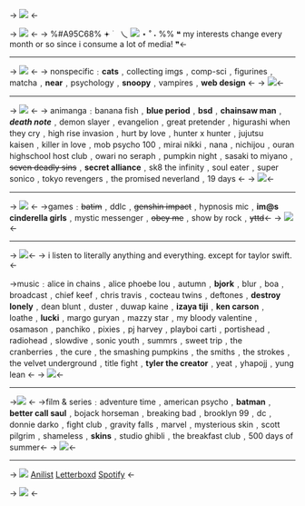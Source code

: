 -> ![](https://i.postimg.cc/GhVx6rn9/Untitled27-20240311011521.png) <-

-> ![](https://i.postimg.cc/BvnTxVGc/phonto.png) <- 
-> %#A95C68% 𖥔  ࣪ ⠀乀  ![](https://i.postimg.cc/Gp66VYKN/IMG-5527.gif) ⋆ ˚ ˖ %%
❝ my interests change every month 
or so since i consume a lot of media! ❞<-

***
-> ![](https://i.postimg.cc/wTfH8sZV/Untitled32-20240311031531.png) <-
-> nonspecific﹕**cats**﹐collecting imgs﹐comp-sci﹐figurines﹐matcha﹐**near**﹐psychology﹐**snoopy**﹐vampires﹐**web design** <-
-> ![](https://i.postimg.cc/T11j6xmh/Untitled34-20240311021740.png)<-
***
-> ![](https://i.postimg.cc/DyZkgw0b/Untitled32-20240311031559.png) <-
-> animanga﹕banana fish﹐**blue period**﹐**bsd**﹐**chainsaw man**﹐***death note***﹐demon slayer﹐evangelion﹐great pretender﹐higurashi when they cry﹐high rise invasion﹐hurt by love﹐hunter x hunter﹐jujutsu kaisen﹐killer in love﹐mob psycho 100﹐mirai nikki﹐nana﹐nichijou﹐ouran highschool host club﹐owari no seraph﹐pumpkin night﹐sasaki to miyano﹐~~seven deadly sins~~﹐**secret alliance**﹐sk8 the infinity﹐soul eater﹐super sonico﹐tokyo revengers﹐the promised neverland﹐19 days <-
-> ![](https://i.postimg.cc/T11j6xmh/Untitled34-20240311021740.png)<-
***
-> ![](https://i.postimg.cc/fRwT7NX3/Untitled40-20240311032738.png) <-
->games﹕~~batim~~﹐ddlc﹐~~genshin impact~~﹐hypnosis mic﹐**im@s cinderella girls**﹐mystic messenger﹐~~obey me~~﹐show by rock﹐~~yttd~~<-
-> ![](https://i.postimg.cc/T11j6xmh/Untitled34-20240311021740.png)<-
***
-> ![](https://i.postimg.cc/rwJNVx5D/Untitled40-20240311032933.png)<-
-> i listen to literally anything and everything. except for taylor swift. <-
    
->music﹕alice in chains﹐alice phoebe lou﹐autumn﹐**bjork**﹐blur﹐boa﹐broadcast﹐chief keef﹐chris travis﹐cocteau twins﹐deftones﹐**destroy lonely**﹐dean blunt﹐duster﹐duwap kaine﹐**izaya tiji**﹐**ken carson**﹐loathe﹐**lucki**﹐margo guryan﹐mazzy star﹐my bloody valentine﹐osamason﹐panchiko﹐pixies﹐pj harvey﹐playboi carti﹐portishead﹐radiohead﹐slowdive﹐sonic youth﹐summrs﹐sweet trip﹐the cranberries﹐the cure﹐the smashing pumpkins﹐the smiths﹐the strokes﹐the velvet underground﹐title fight﹐**tyler the creator**﹐yeat﹐yhapojj﹐yung lean <- 
-> ![](https://i.postimg.cc/T11j6xmh/Untitled34-20240311021740.png)<-
***
->![](https://i.postimg.cc/6Q7xJdPX/Untitled42-20240311033855.png) <-
->film & series﹕adventure time﹐american psycho﹐**batman**﹐**better call saul**﹐bojack horseman﹐breaking bad﹐brooklyn 99﹐dc﹐donnie darko﹐fight club﹐gravity falls﹐marvel﹐mysterious skin﹐scott pilgrim﹐shameless﹐**skins**﹐studio ghibli﹐the breakfast club﹐500 days of summer<-
-> ![](https://i.postimg.cc/T11j6xmh/Untitled34-20240311021740.png)<-


***
-> ![](https://i.postimg.cc/15Y4HcNZ/IMG-6645.jpg) [Anilist](https://anilist.co/user/kyoukua/mangalist) [Letterboxd](https://boxd.it/4gujV) [Spotify](https://open.spotify.com/user/1is5rbe6axwio0tz3iro9eb36?si=l1g9FVVhSXqsPWO706kODA&dd=1) <-


-> ![](https://i.postimg.cc/hvG0RtGQ/Untitled27-20240311011524.png) <-